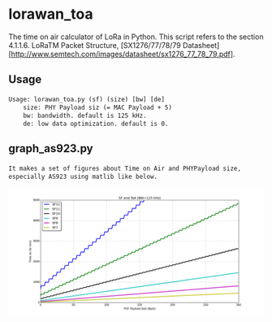 lorawan_toa
===========

The time on air calculator of LoRa in Python.
This script refers to the section 4.1.1.6. LoRaTM Packet Structure,
[SX1276/77/78/79 Datasheet][http://www.semtech.com/images/datasheet/sx1276_77_78_79.pdf].

## Usage

    Usage: lorawan_toa.py (sf) (size) [bw] [de]
        size: PHY Payload siz (= MAC Payload + 5)
        bw: bandwidth. default is 125 kHz.
        de: low data optimization. default is 0.

## graph_as923.py

    It makes a set of figures about Time on Air and PHYPayload size,
    especially AS923 using matlib like below.

![LoRa ToA](lora_toa.png)

